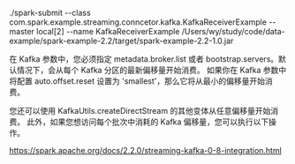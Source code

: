 


./spark-submit --class com.spark.example.streaming.conncetor.kafka.KafkaReceiverExample --master local[2] --name KafkaReceiverExample /Users/wy/study/code/data-example/spark-example-2.2/target/spark-example-2.2-1.0.jar



在 Kafka 参数中，您必须指定 metadata.broker.list 或者 bootstrap.servers。默认情况下，会从每个 Kafka 分区的最新偏移量开始消费。 如果你在 Kafka 参数中将配置 auto.offset.reset 设置为 'smallest'，那么它将从最小的偏移量开始消费。

您还可以使用 KafkaUtils.createDirectStream 的其他变体从任意偏移量开始消费。 此外，如果您想访问每个批次中消耗的 Kafka 偏移量，您可以执行以下操作。



https://spark.apache.org/docs/2.2.0/streaming-kafka-0-8-integration.html
